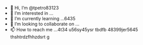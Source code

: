 - 👋 Hi, I’m @tpetro83123
- 👀 I’m interested in ...
- 🌱 I’m currently learning ...6435
- 💞️ I’m looking to collaborate on ...
- 📫 How to reach me ...4t34 u56sy45ysr tbdfb 
48399jer5645 thshtrdzfhhzdsrt g
<!---
tpetro83123/tpetro83123 is a ✨ special ✨ repository because its `README.md` (this file) appears on your GitHub profile.
You can click the Preview link to take a look at your changes.
--->
